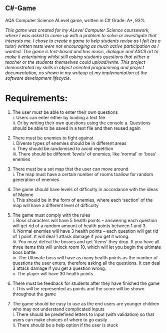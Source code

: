 ## C#-Game
AQA Computer Science ALevel game, written in C#
Grade: A*, 93%

_This game was created for my ALevel Computer Science coursework, where I was asked to come up with a problem to solve or investigate that interests me. I chose to create a game to help students revise as I felt (as a tutor) written tests were not encouraging as much active participation as I wanted. The game is text-based and has music, dialogue and ASCII art to make it entertaining whilst still asking students questions that either a teacher or the students themselves could upload/write. This project demonstrated my skills in object oriented programming and project documentation, as shown in my writeup of my implementation of the software development lifecycle._

# Requirements:
1. The user must be able to enter their own
questions                                        
  i. Users can enter either by loading a text file                                     
  ii. Or by writing their own questions using the console
    a. Questions should be able to be saved in a text file and then reused again

2. There must be enemies to fight against                                       
  i. Diverse types of enemies should be in different areas                                      
  ii. They should be randomised to avoid repetition                                 
  iii. There should be different ‘levels’ of enemies, like ‘normal’ or ‘boss’ enemies

3. There must be a set map that the user can move around                                         
  i. The map must have a certain number of rooms toallow for random generation of enemies

4. The game should have levels of difficulty in accordance with the ideas of Malone                                        
  i. This should be in the form of enemies, where each ‘section’ of the map will have a different level of difficulty 

5. The game must comply with the rules                                      
  i. Boss characters will have 5 health points – answering each question will get rid of a random amount of health points between 1 and 3.                                     
  ii. Normal enemies will have 3 health points – each question will get rid of 1 point. It will deal 1 attack damage if you get it wrong.                                  
  iii. You must defeat the bosses and get ‘items’ they drop. If you have all three items this will unlock room 10, which will let you begin the ultimate boss battle.                                  
  iv. The Ultimate boss will have as many health points as the number of questions the user enters, therefore asking all the questions. It can deal 3 attack damage if you get a question wrong.    
  v. The player will have 30 health points.

6. There must be feedback for students after they have finished the game                                        
  i. This will be represented as points and the score will be shown throughout the game

7. The game should be easy to use as the end users are younger children who may not understand complicated inputs                                     
  i. There should be predefined letters to input (with validation) so that users can make choices of where to go easily                                     
  ii. There should be a help option if the user is stuck
